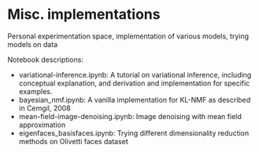 # Misc. implementations
Personal experimentation space, implementation of various models, trying models on data

Notebook descriptions:

* variational-inference.ipynb: A tutorial on variational inference, including conceptual explanation, and derivation and implementation for specific examples.
* bayesian_nmf.ipynb: A vanilla implementation for KL-NMF as described in Cemgil, 2008
* mean-field-image-denoising.ipynb: Image denoising with mean field approximation
* eigenfaces_basisfaces.ipynb: Trying different dimensionality reduction methods on Olivetti faces dataset
